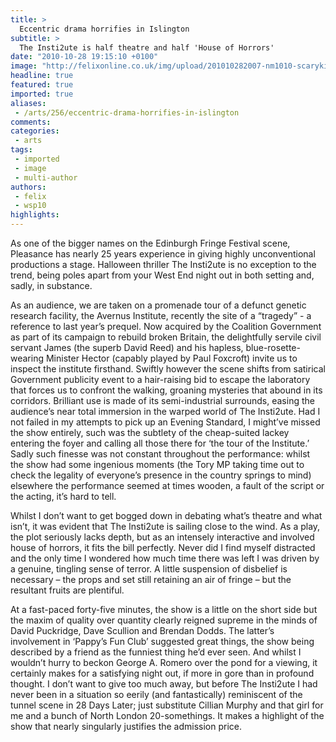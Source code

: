 ```yaml
---
title: >
  Eccentric drama horrifies in Islington
subtitle: >
  The Insti2ute is half theatre and half 'House of Horrors'
date: "2010-10-28 19:15:10 +0100"
image: "http://felixonline.co.uk/img/upload/201010282007-nm1010-scarykid.jpg"
headline: true
featured: true
imported: true
aliases:
 - /arts/256/eccentric-drama-horrifies-in-islington
comments:
categories:
 - arts
tags:
 - imported
 - image
 - multi-author
authors:
 - felix
 - wsp10
highlights:
---
```


As one of the bigger names on the Edinburgh Fringe Festival scene, Pleasance has nearly 25 years experience in giving highly unconventional productions a stage. Halloween thriller The Insti2ute is no exception to the trend, being poles apart from your West End night out in both setting and, sadly, in substance.

As an audience, we are taken on a promenade tour of a defunct genetic research facility, the Avernus Institute, recently the site of a “tragedy” - a reference to last year’s prequel. Now acquired by the Coalition Government as part of its campaign to rebuild broken Britain, the delightfully servile civil servant James (the superb David Reed) and his hapless, blue-rosette-wearing Minister Hector (capably played by Paul Foxcroft) invite us to inspect the institute firsthand. Swiftly however the scene shifts from satirical Government publicity event to a hair-raising bid to escape the laboratory that forces us to confront the walking, groaning mysteries that abound in its corridors. Brilliant use is made of its semi-industrial surrounds, easing the audience’s near total immersion in the warped world of The Insti2ute. Had I not failed in my attempts to pick up an Evening Standard, I might’ve missed the show entirely, such was the subtlety of the cheap-suited lackey entering the foyer and calling all those there for ‘the tour of the Institute.’ Sadly such finesse was not constant throughout the performance: whilst the show had some ingenious moments (the Tory MP taking time out to check the legality of everyone’s presence in the country springs to mind) elsewhere the performance seemed at times wooden, a fault of the script or the acting, it’s hard to tell.

Whilst I don’t want to get bogged down in debating what’s theatre and what isn’t, it was evident that The Insti2ute is sailing close to the wind. As a play, the plot seriously lacks depth, but as an intensely interactive and involved house of horrors, it fits the bill perfectly. Never did I find myself distracted and the only time I wondered how much time there was left I was driven by a genuine, tingling sense of terror. A little suspension of disbelief is necessary – the props and set still retaining an air of fringe – but the resultant fruits are plentiful.

At a fast-paced forty-five minutes, the show is a little on the short side but the maxim of quality over quantity clearly reigned supreme in the minds of David Puckridge, Dave Scullion and Brendan Dodds. The latter’s involvement in ‘Pappy’s Fun Club’ suggested great things, the show being described by a friend as the funniest thing he’d ever seen. And whilst I wouldn’t hurry to beckon George A. Romero over the pond for a viewing, it certainly makes for a satisfying night out, if more in gore than in profound thought. I don’t want to give too much away, but before The Insti2ute I had never been in a situation so eerily (and fantastically) reminiscent of the tunnel scene in 28 Days Later; just substitute Cillian Murphy and that girl for me and a bunch of North London 20-somethings. It makes a highlight of the show that nearly singularly justifies the admission price.

